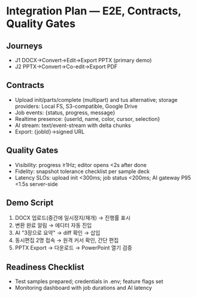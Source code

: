 # Integration Plan — E2E, Contracts, Quality Gates

## Journeys
- J1 DOCX→Convert→Edit→Export PPTX (primary demo)
- J2 PPTX→Convert→Co-edit→Export PDF

## Contracts
- Upload init/parts/complete (multipart) and tus alternative; storage providers: Local FS, S3-compatible, Google Drive
- Job events: {status, progress, message}
- Realtime presence: {userId, name, color, cursor, selection}
- AI stream: text/event-stream with delta chunks
- Export: {jobId}→signed URL

## Quality Gates
- Visibility: progress ≥1Hz; editor opens <2s after done
- Fidelity: snapshot tolerance checklist per sample deck
- Latency SLOs: upload init <300ms; job status <200ms; AI gateway P95 <1.5s server-side

## Demo Script
1) DOCX 업로드(중간에 일시정지/재개) → 진행률 표시
2) 변환 완료 알림 → 에디터 자동 진입
3) AI "3장으로 요약" → diff 확인 → 삽입
4) 동시편집 2명 접속 → 원격 커서 확인, 간단 편집
5) PPTX Export → 다운로드 → PowerPoint 열기 검증

## Readiness Checklist
- Test samples prepared; credentials in .env; feature flags set
- Monitoring dashboard with job durations and AI latency
